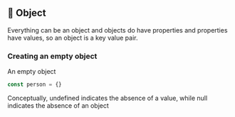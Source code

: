 ## 📔 Object

Everything can be an object and objects do have properties and properties have values, so an object is a key value pair. 

### Creating an empty object

An empty object

```js
const person = {}
```

Conceptually, undefined indicates the absence of a value, while null indicates the absence of an object